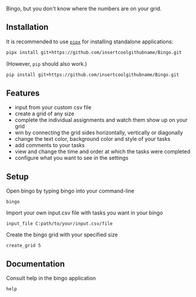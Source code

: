 Bingo, but you don't know where the numbers are on your grid.


## Installation
It is recommended to use [`pipx`](https://github.com/pypa/pipx) for
installing standalone applications:
```sh
pipx install git+https://github.com/insertcoolgithubname/Bingo.git
```
(However, `pip` should also work.)
```sh
pip install git+https://github.com/insertcoolgithubname/Bingo.git
```


## Features
- input from your custom csv file
- create a grid of any size
- complete the individual assignments and watch them show up on your grid
- win by connecting the grid sides horizontally, vertically or diagonally
- change the text color, background color and style of your tasks
- add comments to your tasks
- view and change the time and order at which the tasks were completed
- configure what you want to see in the settings


## Setup
Open bingo by typing bingo into your command-line
```
bingo
```
Import your own input.csv file with tasks you want in your bingo
```
input_file C:path/to/your/input.csv/file
```
Create the bingo grid with your specified size
```
create_grid 5
```


## Documentation
Consult help in the bingo application
```
help
```
